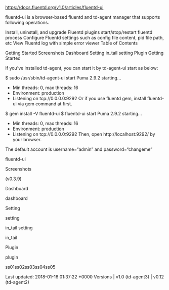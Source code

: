 https://docs.fluentd.org/v1.0/articles/fluentd-ui

fluentd-ui is a browser-based fluentd and td-agent manager that supports following operations.

Install, uninstall, and upgrade Fluentd plugins
start/stop/restart fluentd process
Configure Fluentd settings such as config file content, pid file path, etc
View Fluentd log with simple error viewer
Table of Contents

Getting Started
Screenshots
Dashboard
Setting
in_tail setting
Plugin
Getting Started

If you’ve installed td-agent, you can start it by td-agent-ui start as below:

$ sudo /usr/sbin/td-agent-ui start
Puma 2.9.2 starting...
* Min threads: 0, max threads: 16
* Environment: production
* Listening on tcp://0.0.0.0:9292
Or if you use fluentd gem, install fluentd-ui via gem command at first.

$ gem install -V fluentd-ui
$ fluentd-ui start
Puma 2.9.2 starting...
* Min threads: 0, max threads: 16
* Environment: production
* Listening on tcp://0.0.0.0:9292
Then, open http://localhost:9292/ by your browser.

The default account is username=“admin” and password=“changeme”

fluentd-ui

Screenshots

(v0.3.9)

Dashboard

dashboard

Setting

setting

in_tail setting

in_tail

Plugin

plugin

ss01ss02ss03ss04ss05

Last updated: 2018-01-16 01:37:22 +0000
Versions | v1.0 (td-agent3) | v0.12 (td-agent2)
